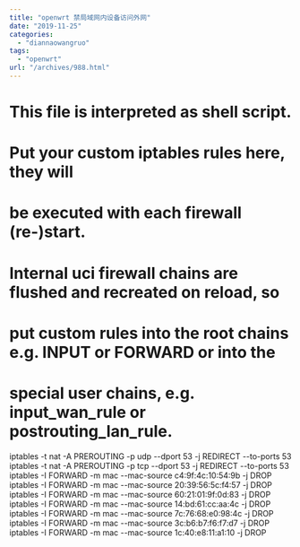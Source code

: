 ```yaml
---
title: "openwrt 禁局域网内设备访问外网"
date: "2019-11-25"
categories: 
  - "diannaowangruo"
tags: 
  - "openwrt"
url: "/archives/988.html"
---
```


# This file is interpreted as shell script.

# Put your custom iptables rules here, they will

# be executed with each firewall (re-)start.

# Internal uci firewall chains are flushed and recreated on reload, so

# put custom rules into the root chains e.g. INPUT or FORWARD or into the

# special user chains, e.g. input\_wan\_rule or postrouting\_lan\_rule.

iptables -t nat -A PREROUTING -p udp --dport 53 -j REDIRECT --to-ports 53 iptables -t nat -A PREROUTING -p tcp --dport 53 -j REDIRECT --to-ports 53 iptables -I FORWARD -m mac --mac-source c4:9f:4c:10:54:9b -j DROP iptables -I FORWARD -m mac --mac-source 20:39:56:5c:f4:57 -j DROP iptables -I FORWARD -m mac --mac-source 60:21:01:9f:0d:83 -j DROP iptables -I FORWARD -m mac --mac-source 14:bd:61:cc:aa:4c -j DROP iptables -I FORWARD -m mac --mac-source 7c:76:68:e0:98:4c -j DROP iptables -I FORWARD -m mac --mac-source 3c:b6:b7:f6:f7:d7 -j DROP iptables -I FORWARD -m mac --mac-source 1c:40:e8:11:a1:10 -j DROP
